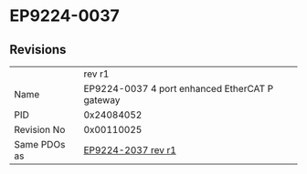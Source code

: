 # EP9224-0037

## Revisions
<table>
<tr>
<td></td>
<td>rev r1</td>
</tr>
<tr>
<td>Name</td>
<td>EP9224-0037 4 port enhanced EtherCAT P gateway</td>
</tr>
<tr>
<td>PID</td>
<td>0x24084052</td>
</tr>
<tr>
<td>Revision No</td>
<td>0x00110025</td>
</tr>
<tr>
<td>Same PDOs as</td>
<td><a href="EP9224-2037.md">EP9224-2037 rev r1</a></td>
</tr>
</table>
